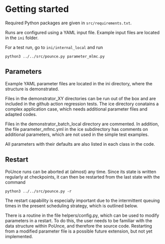 # Getting started

Required Python packages are given in `src/requirements.txt`.

Runs are configured using a YAML input file. Example input files are located in the `ini` folder.

For a test run, go to `ini/internal_local` and run 

```
python3 ../../src/pounce.py parameter_mlmc.py
```

## Parameters

Example YAML parameter files are located in the ini directory, where the structure is demonstrated. 

Files in the demonstrator_XY directories can be run out of the box and are included in the github action regression tests.
The ice directory conatains a complex application case, which needs additional parameter files and adapted codes.

Files in the demonstrator_batch_local directory are commented. 
In addition, the file parameter_mfmc.yml in the ice subdirectory has comments on additional parameters, which are not used in the simple test examples.

All parameters with their defaults are also listed in each class in the code.

## Restart

PoUnce runs can be aborted at (almost) any time. Since its state is written regularly at checkpoints, it can then be restarted from the last state with the command

```
python3 ../../src/pounce.py -r 
```
The restart capability is especially important due to the intermittent queuing times in the present scheduling strategy, which is outlined below.

There is a routine in the file helpers/config.py, which can be used to modify parameters in a restart. To do this, the user needs to be familiar with the data structure within PoUnce, and therefore the source code. Restarting from a modified parameter file is a possible future extension, but not yet implemented.
